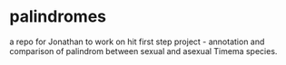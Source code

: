 # palindromes
a repo for Jonathan to work on hit first step project - annotation and comparison of palindrom between sexual and asexual Timema species.

